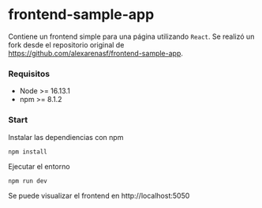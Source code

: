 # frontend-sample-app

Contiene un frontend simple para una página utilizando `React`.
Se realizó un fork desde el repositorio original de https://github.com/alexarenasf/frontend-sample-app.


### Requisitos

- Node >= 16.13.1
- npm >= 8.1.2

### Start

Instalar las dependiencias con npm

```
npm install
```

Ejecutar el entorno 

```
npm run dev
```

Se puede visualizar el frontend en http://localhost:5050
